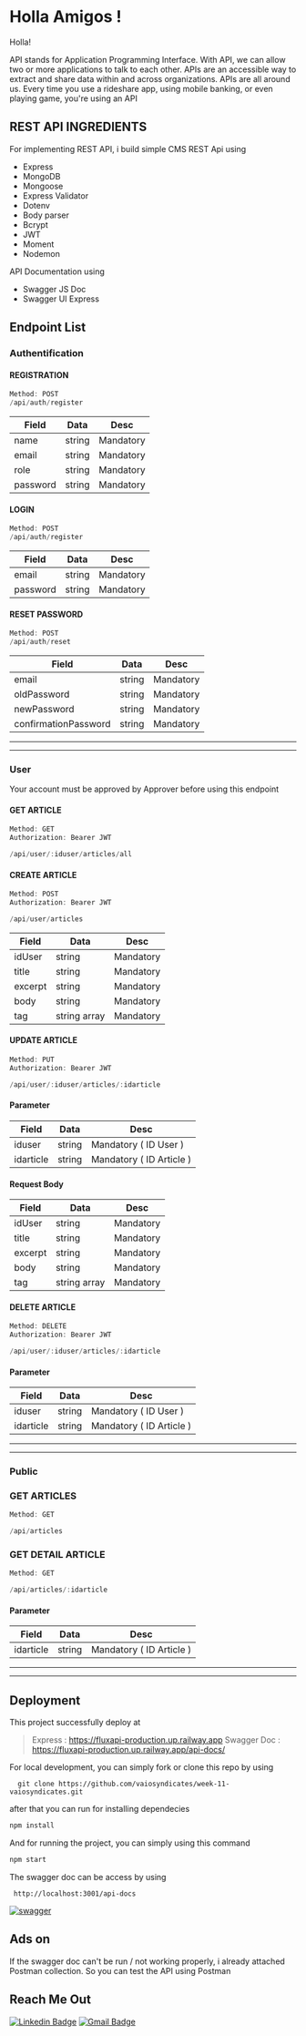 <h1 align="left">Holla Amigos !</h1>

Holla!

API stands for Application Programming Interface. With API, we can allow two or more applications to talk to each other. APIs are an accessible way to extract and share data within and across organizations. APIs are all around us. Every time you use a rideshare app, using mobile banking, or even playing game, you're using an API
## REST API INGREDIENTS
For implementing REST API, i build simple CMS REST Api using

- Express
- MongoDB
- Mongoose
- Express Validator
- Dotenv
- Body parser
- Bcrypt
- JWT
- Moment
- Nodemon

API Documentation using
- Swagger JS Doc
- Swagger UI Express

## Endpoint List
### Authentification
#### REGISTRATION

```js
Method: POST
/api/auth/register
```

Field  | Data | Desc
--- | --- | ---
name| string | Mandatory
email|string | Mandatory
role| string | Mandatory
password| string | Mandatory


#### LOGIN

```js
Method: POST
/api/auth/register
```

Field  | Data | Desc
--- | --- | ---
email|string | Mandatory
password| string | Mandatory




#### RESET PASSWORD

```js
Method: POST
/api/auth/reset
```

Field  | Data | Desc
--- | --- | ---
email|string | Mandatory
oldPassword| string | Mandatory
newPassword|string | Mandatory
confirmationPassword| string | Mandatory  
---
---

### User
Your account must be approved by Approver before using this endpoint

#### GET ARTICLE
```js
Method: GET
Authorization: Bearer JWT

/api/user/:iduser/articles/all
```
#### CREATE ARTICLE
```js
Method: POST
Authorization: Bearer JWT

/api/user/articles
```

Field  | Data | Desc
--- | --- | ---
idUser|string | Mandatory
title| string | Mandatory
excerpt|string | Mandatory
body| string | Mandatory
tag| string array | Mandatory

#### UPDATE ARTICLE
```js
Method: PUT
Authorization: Bearer JWT

/api/user/:iduser/articles/:idarticle
```

#### Parameter
Field  | Data | Desc
--- | --- | ---
iduser| string  | Mandatory ( ID User )
idarticle| string  | Mandatory ( ID Article )


#### Request Body
Field  | Data | Desc
--- | --- | ---
idUser|string | Mandatory
title| string | Mandatory
excerpt|string | Mandatory
body| string | Mandatory
tag| string array | Mandatory 

#### DELETE ARTICLE
```js
Method: DELETE
Authorization: Bearer JWT

/api/user/:iduser/articles/:idarticle
```

#### Parameter
Field  | Data | Desc
--- | --- | ---
iduser| string  | Mandatory ( ID User )
idarticle| string  | Mandatory ( ID Article )

---
---

### Public
### GET ARTICLES
```js
Method: GET

/api/articles
```

### GET DETAIL ARTICLE
```js
Method: GET

/api/articles/:idarticle
```
#### Parameter
Field  | Data | Desc
--- | --- | ---
idarticle| string  | Mandatory ( ID Article )

---
---

## Deployment
This project successfully deploy at
> Express : https://fluxapi-production.up.railway.app
> Swagger Doc : https://fluxapi-production.up.railway.app/api-docs/

For local development, you can simply fork or clone this repo by using
```terminal
  git clone https://github.com/vaiosyndicates/week-11-vaiosyndicates.git
```

after that you can run for installing dependecies
```js
npm install
```
And for running the project, you can simply using this command
```js
npm start
```
The swagger doc can be access by using 
```
 http://localhost:3001/api-docs
```



<a href="https://ibb.co/SJmTL5C"><img src="https://i.ibb.co/Wsz9TGJ/swagger.png" alt="swagger" border="0"></a>

## Ads on
If the swagger doc can't be run / not working properly, i already attached Postman collection. So you can test the API using Postman

## Reach Me Out

[![Linkedin Badge](https://img.shields.io/badge/-Ade_Kresna_D-blue?style=flat-square&logo=Linkedin&logoColor=white)](https://www.linkedin.com/in/ade-kresna-dewantara/)
[![Gmail Badge](https://img.shields.io/badge/-kresnafti2013@gmail.com-c14438?style=flat-square&logo=Gmail&logoColor=white)](mailto:kresnafti2013@gmail.com)
